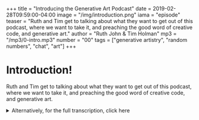 +++
title = "Introducing the Generative Art Podcast"
date = 2019-02-28T09:59:00-04:00
image = "/img/introduction.png"
iama = "episode"
teaser = "Ruth and Tim get to talking about what they want to get out of this podcast, where we want to take it, and preaching the good word of creative code, and generative art."
author = "Ruth John & Tim Holman"
mp3 = "/mp3/0-intro.mp3"
number = "00"
tags = ["generative artistry", "random numbers", "chat", "art"]
+++

# Introduction! 

Ruth and Tim get to talking about what they want to get out of this podcast, where we want to take it, and preaching the good word of creative code, and generative art.

<details>
  <summary>Alternatively, for the full transcription, click here</summary>
  <div class="content">
[Music]

**Tim:** Hey everybody, welcome to the generative art podcast. I am Tim and... 

**Ruth:** I am Ruth.

**Tim:** All right and together we make the fantastic team of Tim and Ruth. This is if you're listening, the new flashy podcasts where we're going to talk about generative art, creative code, kind of everything in that realm of coding and creativity. Get a little nerdy here and there.

**Ruth:** We'll be talking about what generative artist is, what creative coding is and a little bit of the history. Quite a lot of the tools that we use to do both of these things. Quite a lot of, a lot of the theory. So we'll be talking a lot about that. We have some guests; we have some amazing guests for you. So look forward to that. We're going to be talking to people who actually do this, how they do this, why they do this, some things that they've actually done. We are going to be talking about just some random stuff that we like talking about, right, Tim?

**Tim:** Yeah, I think that's it. I think you can't, you can't have a podcast without random, you can't have generative art without random you can't exactly math out random. That's it. Yeah, I’m super excited. I'm super excited. We've got so many good guests coming up as well. We have, I don't know, there's just so much to say, I think, and there's so much kind of to explore in the generative and creative coding space that isn't in blog form. Yeah. And I think, you know a podcast is such a good format for that because you can kind of consume it on the go. But what's more, I think so much is kind of goes missing in blog posts about creative code or when you're, you know, looking at code you don't really get the full story of like who, what, why how somebody came up with their ideas, how they created what they wanted to create, what they started to do and how they ended up where they ended up.

**Ruth:** Yeah, absolutely. Yeah. Because I think a question, I get asked a lot is, how do you start doing this? How did you start doing this? What is this? Was the other question. And I think this is really the answer to all of that. Because you can teach people how to do it. You can teach people to code how to do it, but you can't go into that backstory.
Tim: Yeah, that's it. I mean, so many, so often you see something and it's a finished product and you kind of, you almost assume that they had that idea and then they made it, you know? But I guess the reality is that it was kind of a journey. It's always a journey along the way. That's kind of what we want to explore.

**Ruth:** Yes. Okay. You wanted to talk about each of us. So

**Tim:** Each of us, yeah. We are so interesting. I am Tim Holman. I'm an Australian developer, creative coder, something along those lines. I'm not much one for titles. I have been in the states for eight years now, so my fantastic Australian accent has weirdly changed into it. Brutally stock American accent. I think I just need to be understood. But yeah, I’ve been, I’ve been kind of in the creative coding world for, I don't know, maybe almost 10 years now. I got a degree as a video game engineer actually as every teenage boy, I think that does any development somehow thinks that video games out there greatest industry in the world. But I think the stock reality was video games are a brutally difficult industry to kind of work in and it's kind of very unrewarding. So I tended to kind of explore coding a lot on my own with the html canvas and CSS and I kind of got amid by the world of web not just because of what it looks like, but I think just because of how kind of quick and easy you could get something to exist into the world. And so that's, I don't know, that is like the vain of creativity for me, I think is creating something that didn't exist previously and bring it to life and having it, having it out there just like this podcast really. That's how I would encompass myself in three words.

**Ruth:** Oh yeah.

**Tim:** Exactly and yourself.

**Ruth:** Hi, I’m Ruth John. I describe myself as a creative coder. But I’ve been thinking about that quite a lot recently because I didn't like titles either. I think titles label you and put you in a box, which is not something I’ve ever been able to do. I'm from, not a competing background very much, but I did get into web development very, very soon after my degree and from that I very quickly got into the creative world that was using code for creativity basically. And realizing that was just as much of a tool to create things as any other tool that you have in the realms of art whether it be paints or give me some others. 

**Tim:** Glass, led lighting, playdough.

**Ruth:** Yeah, sculpture, textiles and that was it for me. It's like this is it. It's code. That's what I’ve been looking for. So, yeah, most of me I do work as a web developer sort of, but very much in the realm of pushing the realms of, pushing the bounds of creativity within that space. Because it's so easy to get up and running and to be able to build something and to have to make yes, please listen to our podcast because it's going to be amazing. And you know that all about, how to do it, different ways of doing it. We're going to delve into creative coding and people who do it, things that you can do with, which is very interesting and different areas as well.

**Tim:** That's it. We kind of want to expand into all the spaces of creative development. So, you know, getting physical outcomes of what you have made, audio.

**Ruth:** Definitely into the audio.

**Tim:** Big presentations, yeah. Everything like that. And now that you are already listening, you should just immediately go onto the next episode because it's totally available and ready to go. Yes. So you can find us online on www.generativeartistry.com where you'll have all the transcriptions and links to things that we share. That's the crux of it, I think.

**Ruth:** Yes. We have a twitter accounts, so please follow on twitter. If you can like us on your social media, or whatever you're listening to us on now, that apparently makes a big difference. So that'd be great. Thank you.

**Tim:** Yeah. One like equals one love. Cool. Cool, cool, cool. Cool. 

**Ruth:** Cool. Thanks Tim.

**Tim:** Thanks Ruth.
</div>
</details>

<script>
	var timingData = [
	  {
    time: 0,
    who: 'speaker',
    text:
	      "Welcome to the podcast! This text will update with info, incites, media and links along with the transcription!"
	  },
	  { 
	  	time: 17, 
	  	who: 'tim',
	  	text: "It's me, Tim! </br></br> <img src='https://pbs.twimg.com/profile_images/851553731149778946/VDKWjp2V_400x400.jpg' />" },
	  {
	    time: 22,
	    who: 'ruth',
	    text: "I am Ruth. </br></br> <img src='https://pbs.twimg.com/profile_images/820304800478658562/V20lAtva_400x400.jpg' />"
	  },
	  {
	  	time: 24,
	  	who: 'tim',
	  	text: "All right and together we make the fantastic team of Tim and Ruth... "
	  },

	  { 
	  	time: 44,
	  	who: 'ruth',
	  	text: "We'll be talking about what generative artist is, what creative coding is and a little bit of the history, the tools and lots more..."
	  },

	  {
	  	time: 79,
	  	who: 'tim',
	  	text: "There's so much kind of to explore in the generative and creative coding space that isn't in blog form..."
	  },

	  { 
	  	time: 143,
	  	who: 'ruth',
	  	text: "I've also been asked a lot about how I got into this position. Its a big question, and difficult to answer..."
	  },

	  {
	  	time: 197,
	  	who: 'tim',
	  	text: "Lets talk about Tim... <br><br> Relavent links: <br> - <a href='http://tholman.com' target='_blank'>Personal Website</a> <br> - <a href='https://twitter.com/twholman' target='_blank'>Twitter</a>"	
	  },

	  {
	  	time: 309,
	  	who: 'ruth',
	  	text: "And Ruth! <br><br> Relavent links: <br> - <a href='https://ruthjohn.com/' target='_blank'>Personal Website</a> <br> - <a href='https://twitter.com/Rumyra' target='_blank'>Twitter</a>"	
	  },

	  {
	  	time: 420,
	  	who: 'speaker',
	  	text: "And closing out! <br><br> Relavent links: <br> - <a href='http://generativeartistry.com' target='_blank'>This site</a>"	
	  }


  ]
</script>







